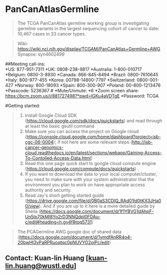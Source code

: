 # PanCanAtlasGermline 

>The TCGA PanCanAtlas germline working group is investigating germline variants in the largest sequencing cohort of cancer to date: 10,467 cases in 33 cancer types.     

>Wiki: https://wiki.nci.nih.gov/display/TCGAM/PanCanAtlas+Germline+AWG 
>Synapse: syn4602499  

##Meeting call-ins:  
*US: 877-951-7311
*UK: 0808-238-9817
*Australia: 1-800-010717
*Belgium: 0800-3-8930
*Canada: 866-845-8494
*Brazil: 0800-7610645
*Italy: 800-977-455
*Korea: 00798-14800-7797
*Switzerland: 0800-001-427
*Norway: 800-18093
*Spain:  800-300-907
*Poland: 00-800-1213476
*Passcode: 5236367 #
*Mute/Unmute: *6 
*Zoom screen share: https://bcm.zoom.us/j/881727498?*pwd=lGKu4aVDTgE 
*Password: TCGA

#Getting started:  
>1) Install Google Cloud SDK (https://cloud.google.com/sdk/docs/quickstarts) and read through at least the basic gsutil command 
>2) Make sure you can access the project on Google cloud (https://console.cloud.google.com/home/dashboard?project=isb-cgc-06-0004); if not here are some relevant steps (http://isb-cancer-genomics-cloud.readthedocs.io/en/latest/sections/webapp/Gaining-Access-To-Contolled-Access-Data.html)  
>3) Read this one page quick start to google cloud compute engine (https://cloud.google.com/compute/docs/quickstarts) . 
>4) If you want to download the data to your local computer/cluster, you need to make sure with your system administrator that the environment you plan to work on have appropriate access authority and security.  
>5) Read Jay's short getting started guide (https://drive.google.com/file/d/0B0aS3CDIQ_RAd01ld0tKX3JHa00/view). And if you are up to it here is a more detailed guide by Sheila (https://docs.google.com/document/d/1f1YBVG1dAhpF-Un5lp70kMI8Yo2rD3NNQdpl0FDAu-c/edit#heading=h.gv4f8tqq5731)  

>The PCAGermline AWG google doc of shared data (https://docs.google.com/document/d/1ymdfAnRR4o4-20bwHI3vPaRPRuoqtqc0pNUVYO2oiPc/edit) 

## Contact: Kuan-lin Huang [kuan-lin.huang@wustl.edu] ##